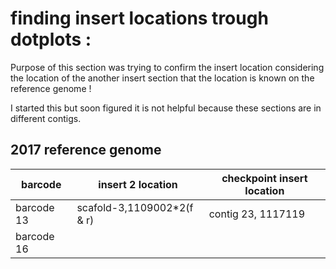 # finding insert locations trough dotplots :


Purpose of this section was trying to confirm the insert location considering the location of the another insert section that the location is known on the reference genome !

I started this but soon figured it is not helpful because these sections are in different contigs.

## 2017 reference genome


|barcode |  insert 2 location | checkpoint insert location |
|---|---|---|
|barcode 13| scafold-3,1109002*2(f & r)| contig 23, 1117119 |
|barcode 16|
